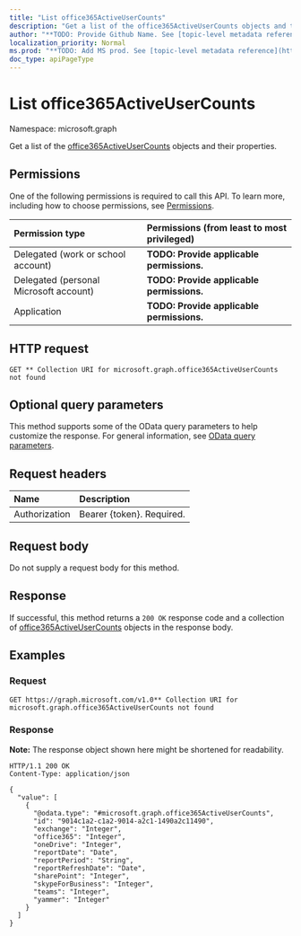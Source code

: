 ```yaml
---
title: "List office365ActiveUserCounts"
description: "Get a list of the office365ActiveUserCounts objects and their properties."
author: "**TODO: Provide Github Name. See [topic-level metadata reference](https://msgo.azurewebsites.net/add/document/guidelines/metadata.html#topic-level-metadata)**"
localization_priority: Normal
ms.prod: "**TODO: Add MS prod. See [topic-level metadata reference](https://msgo.azurewebsites.net/add/document/guidelines/metadata.html#topic-level-metadata)**"
doc_type: apiPageType
---
```


# List office365ActiveUserCounts
Namespace: microsoft.graph



Get a list of the [office365ActiveUserCounts](../resources/office365activeusercounts.md) objects and their properties.

## Permissions
One of the following permissions is required to call this API. To learn more, including how to choose permissions, see [Permissions](/graph/permissions-reference).

|Permission type|Permissions (from least to most privileged)|
|:---|:---|
|Delegated (work or school account)|**TODO: Provide applicable permissions.**|
|Delegated (personal Microsoft account)|**TODO: Provide applicable permissions.**|
|Application|**TODO: Provide applicable permissions.**|

## HTTP request

<!-- {
  "blockType": "ignored"
}
-->
``` http
GET ** Collection URI for microsoft.graph.office365ActiveUserCounts not found
```

## Optional query parameters
This method supports some of the OData query parameters to help customize the response. For general information, see [OData query parameters](/graph/query-parameters).

## Request headers
|Name|Description|
|:---|:---|
|Authorization|Bearer {token}. Required.|

## Request body
Do not supply a request body for this method.

## Response

If successful, this method returns a `200 OK` response code and a collection of [office365ActiveUserCounts](../resources/office365activeusercounts.md) objects in the response body.

## Examples

### Request
<!-- {
  "blockType": "request",
  "name": "list_office365activeusercounts"
}
-->
``` http
GET https://graph.microsoft.com/v1.0** Collection URI for microsoft.graph.office365ActiveUserCounts not found
```


### Response
**Note:** The response object shown here might be shortened for readability.
<!-- {
  "blockType": "response",
  "truncated": true,
  "@odata.type": "Collection(microsoft.graph.office365ActiveUserCounts)"
}
-->
``` http
HTTP/1.1 200 OK
Content-Type: application/json

{
  "value": [
    {
      "@odata.type": "#microsoft.graph.office365ActiveUserCounts",
      "id": "9014c1a2-c1a2-9014-a2c1-1490a2c11490",
      "exchange": "Integer",
      "office365": "Integer",
      "oneDrive": "Integer",
      "reportDate": "Date",
      "reportPeriod": "String",
      "reportRefreshDate": "Date",
      "sharePoint": "Integer",
      "skypeForBusiness": "Integer",
      "teams": "Integer",
      "yammer": "Integer"
    }
  ]
}
```

